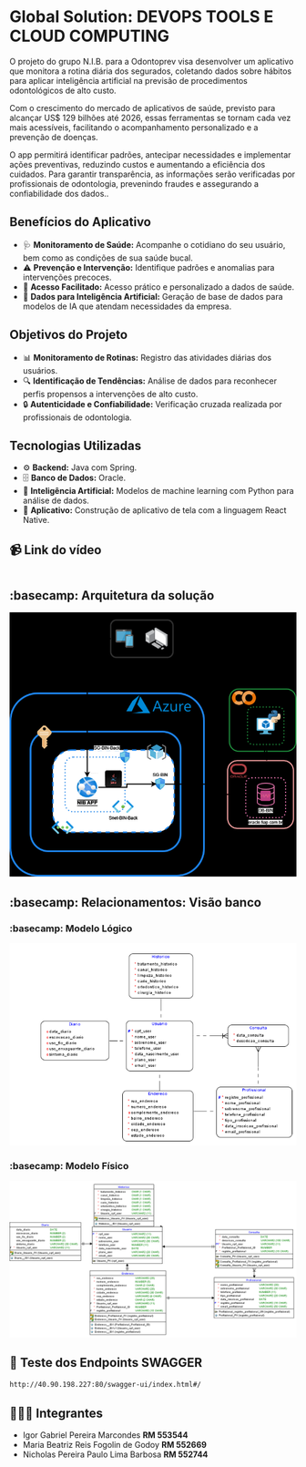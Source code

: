 
<h1 align="left"> Global Solution: DEVOPS TOOLS E CLOUD COMPUTING</h1>
<p align="left">O projeto do grupo N.I.B. para a Odontoprev visa desenvolver um aplicativo que monitora a rotina diária dos segurados, 
  coletando dados sobre hábitos para aplicar inteligência artificial na previsão de procedimentos odontológicos de alto custo.

Com o crescimento do mercado de aplicativos de saúde, previsto para alcançar US$ 129 bilhões até 2026, essas ferramentas se tornam cada vez mais acessíveis, 
facilitando o acompanhamento personalizado e a prevenção de doenças.

O app permitirá identificar padrões, antecipar necessidades e implementar ações preventivas, reduzindo custos e aumentando a eficiência dos cuidados. Para garantir transparência, as informações serão verificadas por profissionais de odontologia,
prevenindo fraudes e assegurando a confiabilidade dos dados..</p>

<h2 align="left">Benefícios do Aplicativo</h2>
<ul>
  <li>🩺 <strong>Monitoramento de Saúde:</strong> Acompanhe o cotidiano do seu usuário, bem como as condições de sua saúde bucal.</li>
  <li>⚠️ <strong>Prevenção e Intervenção:</strong> Identifique padrões e anomalias para intervenções precoces.</li>
  <li>📱 <strong>Acesso Facilitado:</strong> Acesso prático e personalizado a dados de saúde.</li>
  <li>🤖 <strong>Dados para Inteligência Artificial:</strong> Geração de base de dados para modelos de IA que atendam necessidades da empresa.</li>
</ul>

<h2 align="left">Objetivos do Projeto</h2>
<ul>
  <li>📊 <strong>Monitoramento de Rotinas:</strong> Registro das atividades diárias dos usuários. </li>
  <li>🔍 <strong>Identificação de Tendências:</strong> Análise de dados para reconhecer perfis propensos a intervenções de alto custo. </li>
  <li>🔒 <strong>Autenticidade e Confiabilidade:</strong> Verificação cruzada realizada por profissionais de odontologia. </li>
</ul>

<h2 align="left">Tecnologias Utilizadas</h2>
<ul>
  <li>⚙️ <strong>Backend:</strong> Java com Spring. </li>
  <li>🗄️ <strong>Banco de Dados:</strong> Oracle. </li>
  <li>🧠 <strong>Inteligência Artificial:</strong> Modelos de machine learning com Python para análise de dados. </li>
  <li> 📱 <strong>Aplicativo:</strong> Construção de aplicativo de tela com a linguagem React Native. </li>
  
</ul>

<h2 align="left"> 📹 Link do vídeo</h2>

```bash

```

<h2 align="left"> :basecamp: Arquitetura da solução</h2>

<img src="Imagens/2TDSPR-Sprint01-BIN.drawio.png ">

<h2 align="left"> :basecamp: Relacionamentos: Visão banco</h2>

<h3 align="left"> :basecamp: Modelo Lógico </h3>

  <img src="Imagens/2TDSPR_NIB_Logico.png ">

<h3 align="left"> :basecamp: Modelo Físico </h3>

  <img src="Imagens/2TDSPR_NIB_Fisico.png ">

<h2 align="left"> 🎰 Teste dos Endpoints SWAGGER </h2>

```bash
http://40.90.198.227:80/swagger-ui/index.html#/
```

<h2 align="left"> 🧑‍🤝‍🧑 Integrantes</h2>
<ul>
  <li> Igor Gabriel Pereira Marcondes <strong>RM 553544 </strong></li>
  <li> Maria Beatriz Reis Fogolin de Godoy <strong>RM 552669 </strong></li>
  <li> Nicholas Pereira Paulo Lima Barbosa <strong>RM 552744 </strong></li
</ul>
